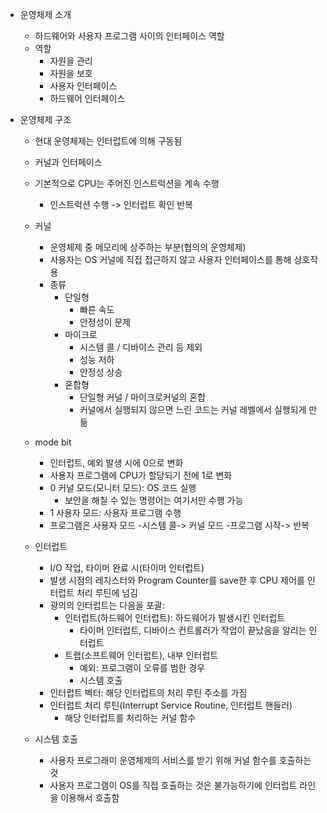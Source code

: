 - 운영체제 소개
  - 하드웨어와 사용자 프로그램 사이의 인터페이스 역할
  - 역할
    - 자원을 관리
    - 자원을 보호 
    - 사용자 인터페이스
    - 하드웨어 인터페이스

- 운영체제 구조

  - 현대 운영체제는 인터럽트에 의해 구동됨
  - 커널과 인터페이스
  - 기본적으로 CPU는 주어진 인스트럭션을 계속 수행
    - 인스트럭션 수행 -> 인터럽트 확인 반복
  - 커널
    - 운영체제 중 메모리에 상주하는 부분(협의의 운영체제)
    - 사용자는 OS 커널에 직접 접근하지 않고 사용자 인터페이스를 통해 상호작용
    - 종류
      - 단일형
        - 빠른 속도
        - 안정성이 문제
      - 마이크로
        - 시스템 콜 / 디바이스 관리 등 제외
        - 성능 저하
        - 안정성 상승
      - 혼합형
        - 단일형 커널 / 마이크로커널의 혼합
        - 커널에서 실행되지 않으면 느린 코드는 커널 레벨에서 실행되게 만듦
  - mode bit
    - 인터럽트, 예외 발생 시에 0으로 변화
    - 사용자 프로그램에 CPU가 할당되기 전에 1로 변화
    - 0 커널 모드(모니터 모드): OS 코드 실행
      - 보안을 해칠 수 있는 명령어는 여기서만 수행 가능
    - 1 사용자 모드: 사용자 프로그램 수행
    - 프로그램은 사용자 모드 -시스템 콜-> 커널 모드 -프로그램 시작-> 반복
  - 인터럽트
    - I/O 작업, 타이머 완료 시(타이머 인터럽트)
    - 발생 시점의 레지스터와 Program Counter를 save한 후 CPU 제어를 인터럽트 처리 루틴에 넘김
    - 광의의 인터럽트는 다음을 포괄:
      - 인터럽트(하드웨어 인터럽트): 하드웨어가 발생시킨 인터럽트
        - 타이머 인터럽트, 디바이스 컨트롤러가 작업이 끝났음을 알리는 인터럽트
      - 트랩(소프트웨어 인터럽트), 내부 인터럽트
        - 예외: 프로그램이 오류를 범한 경우
        - 시스템 호출
    - 인터럽트 벡터: 해당 인터럽트의 처리 루틴 주소를 가짐
    - 인터럽트 처리 루틴(Interrupt Service Routine, 인터럽트 핸들러)
      - 해당 인터럽트를 처리하는 커널 함수

  - 시스템 호출
    - 사용자 프로그래미 운영체제의 서비스를 받기 위해 커널 함수를 호출하는 것
    - 사용자 프로그램이 OS를 직접 호출하는 것은 불가능하기에
      인터럽트 라인을 이용해서 호출함